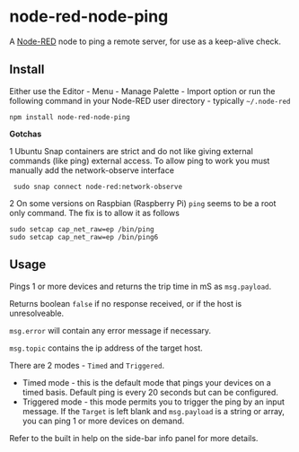 node-red-node-ping
==================

A <a href="http://nodered.org" target="_new">Node-RED</a> node to ping a
remote server, for use as a keep-alive check.

Install
-------

Either use the Editor - Menu - Manage Palette - Import option or run the following command in your Node-RED user directory - typically `~/.node-red`

    npm install node-red-node-ping


**Gotchas**

 1 Ubuntu Snap containers are strict and do not like giving external commands (like ping) external access. To allow ping to work you must manually add the network-observe interface

     sudo snap connect node-red:network-observe

 2 On some versions on Raspbian (Raspberry Pi) `ping` seems to be a root only command.
The fix is to allow it as follows

    sudo setcap cap_net_raw=ep /bin/ping
    sudo setcap cap_net_raw=ep /bin/ping6

Usage
-----

Pings 1 or more devices and returns the trip time in mS as `msg.payload`.

Returns boolean `false` if no response received, or if the host is unresolveable.

`msg.error` will contain any error message if necessary.

`msg.topic` contains the ip address of the target host.

There are 2 modes - `Timed` and `Triggered`.

* Timed mode - this is the default mode that pings your devices on a timed basis. Default ping is every 20 seconds but can be configured.
* Triggered mode - this mode permits you to trigger the ping by an input message. If the `Target` is left blank and `msg.payload` is a string or array, you can ping 1 or more devices on demand.

Refer to the built in help on the side-bar info panel for more details.

